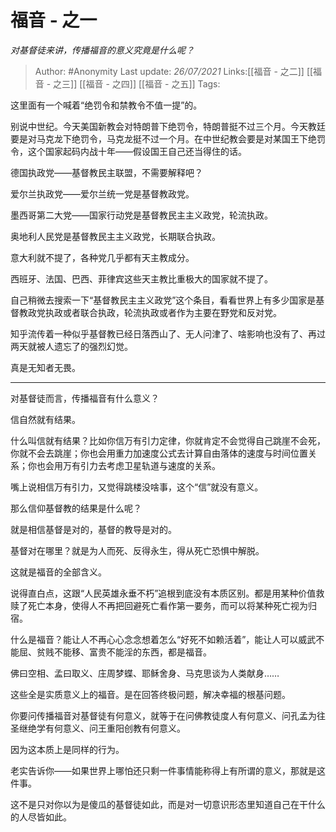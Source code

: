 # 福音 - 之一
*对基督徒来讲，传播福音的意义究竟是什么呢？*

> Author: #Anonymity 
> Last update: *26/07/2021* 
> Links:[[福音 - 之二]] [[福音 - 之三]] [[福音 - 之四]] [[福音 - 之五]]
> Tags:  

这里面有一个喊着“绝罚令和禁教令不值一提”的。

别说中世纪。今天美国新教会对特朗普下绝罚令，特朗普挺不过三个月。今天教廷要是对马克龙下绝罚令，马克龙挺不过一个月。在中世纪教会要是对某国王下绝罚令，这个国家起码内战十年——假设国王自己还当得住的话。

德国执政党——基督教民主联盟，不需要解释吧？

爱尔兰执政党——爱尔兰统一党是基督教政党。

墨西哥第二大党——国家行动党是基督教民主主义政党，轮流执政。

奥地利人民党是基督教民主主义政党，长期联合执政。

意大利就不提了，各种党几乎都有天主教成分。

西班牙、法国、巴西、菲律宾这些天主教比重极大的国家就不提了。

自己稍微去搜索一下“基督教民主主义政党”这个条目，看看世界上有多少国家是基督教政党执政或者联合执政，轮流执政或者作为主要在野党和反对党。

知乎流传着一种似乎基督教已经日落西山了、无人问津了、啥影响也没有了、再过两天就被人遗忘了的强烈幻觉。

真是无知者无畏。

---

对基督徒而言，传播福音有什么意义？

信自然就有结果。

什么叫信就有结果？比如你信万有引力定律，你就肯定不会觉得自己跳崖不会死，你就不会去跳崖；你也会用重力加速度公式去计算自由落体的速度与时间位置关系；你也会用万有引力去考虑卫星轨道与速度的关系。

嘴上说相信万有引力，又觉得跳楼没啥事，这个“信”就没有意义。

那么信仰基督教的结果是什么呢？

就是相信基督是对的，基督的教导是对的。

基督对在哪里？就是为人而死、反得永生，得从死亡恐惧中解脱。

这就是福音的全部含义。

说得直白点，这跟“人民英雄永垂不朽”追根到底没有本质区别。都是用某种价值救赎了死亡本身，使得人不再把回避死亡看作第一要务，而可以将某种死亡视为归宿。

什么是福音？能让人不再心心念念想着怎么“好死不如赖活着”，能让人可以威武不能屈、贫贱不能移、富贵不能淫的东西，都是福音。

佛曰空相、孟曰取义、庄周梦蝶、耶稣舍身、马克思谈为人类献身……

这些全是实质意义上的福音。是在回答终极问题，解决幸福的根基问题。

你要问传播福音对基督徒有何意义，就等于在问佛教徒度人有何意义、问孔孟为往圣继绝学有何意义、问王重阳创教有何意义。

因为这本质上是同样的行为。

  

老实告诉你——如果世界上哪怕还只剩一件事情能称得上有所谓的意义，那就是这件事。

这不是只对你以为是傻瓜的基督徒如此，而是对一切意识形态里知道自己在干什么的人尽皆如此。